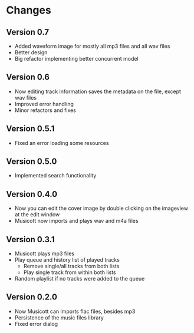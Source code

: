 # Changes

## Version 0.7
* Added waveform image for mostly all mp3 files and all wav files
* Better design
* Big refactor implementing better concurrent model
 
## Version 0.6

* Now editing track information saves the metadata on the file, except wav files
* Improved error handling
* Minor refactors and fixes

## Version 0.5.1

* Fixed an error loading some resources

## Version 0.5.0

* Implemented search functionality

## Version 0.4.0

* Now you can edit the cover image by double clicking on the imageview at the edit window
* Musicott now imports and plays wav and m4a files

## Version 0.3.1

* Musicott plays mp3 files
* Play queue and history list of played tracks
  * Remove single/all tracks from both lists
  * Play single track from within both lists
* Random playlist if no tracks were added to the queue

## Version 0.2.0

* Now Musicott can imports flac files, besides mp3
* Persistence of the music files library
* Fixed error dialog